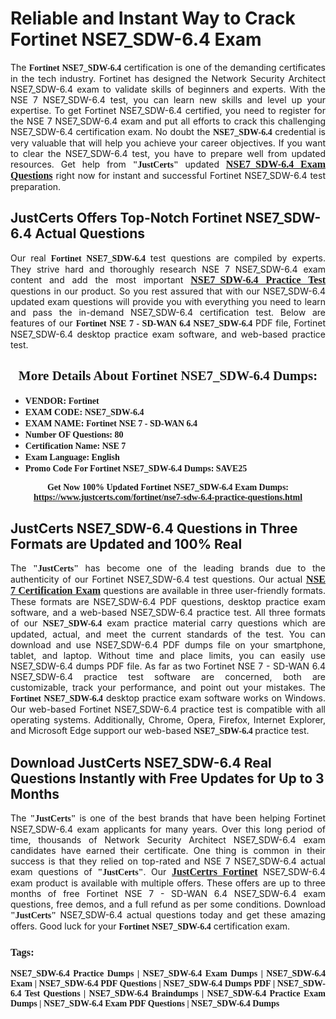 <h1><strong>Reliable and Instant Way to Crack Fortinet NSE7_SDW-6.4 Exam</strong></h1>

<p style="text-align: justify;">The <span style="font-family:Georgia,serif;"><strong>Fortinet NSE7_SDW-6.4</strong></span> certification is one of the demanding certificates in the tech industry. Fortinet has designed the Network Security Architect NSE7_SDW-6.4 exam to validate skills of beginners and experts. With the NSE 7 NSE7_SDW-6.4 test, you can learn new skills and level up your expertise. To get Fortinet NSE7_SDW-6.4 certified, you need to register for the NSE 7 NSE7_SDW-6.4 exam and put all efforts to crack this challenging NSE7_SDW-6.4 certification exam. No doubt the <span style="font-family:Georgia,serif;"><strong> NSE7_SDW-6.4</strong></span> credential is very valuable that will help you achieve your career objectives. If you want to clear the NSE7_SDW-6.4 test, you have to prepare well from updated resources. Get help from <span style="font-size:14px;"><span style="font-family:Georgia,serif;"><strong>"JustCerts"</strong></span></span> updated <a href="https://www.justcerts.com/fortinet/nse7-sdw-6.4-practice-questions.html"><span style="font-size:16px;"><span style="font-family:Georgia,serif;"><strong>NSE7_SDW-6.4 Exam Questions</strong></span></span></a> right now for instant and successful Fortinet NSE7_SDW-6.4 test preparation.</p>

<h2><strong>JustCerts Offers Top-Notch Fortinet NSE7_SDW-6.4 Actual Questions </strong></h2>

<p style="text-align: justify;">Our real <span style="font-family:Georgia,serif;"><strong>Fortinet NSE7_SDW-6.4</strong></span> test questions are compiled by experts. They strive hard and thoroughly research NSE 7 NSE7_SDW-6.4 exam content and add the most important <a href="https://www.justcerts.com/fortinet/nse7-sdw-6.4-practice-questions.html"><span style="font-size:16px;"><span style="font-family:Georgia,serif;"><strong>NSE7_SDW-6.4 Practice Test</strong></span></span></a> questions in our product. So you rest assured that with our NSE7_SDW-6.4 updated exam questions will provide you with everything you need to learn and pass the in-demand NSE7_SDW-6.4 certification test. Below are features of our <span style="font-family:Georgia,serif;"><strong>Fortinet NSE 7 - SD-WAN 6.4 NSE7_SDW-6.4</strong></span> PDF file, Fortinet NSE7_SDW-6.4 desktop practice exam software, and web-based practice test.</p>

<h2 style="text-align: center;"><strong><span style="font-family:Georgia,serif;">More Details About Fortinet NSE7_SDW-6.4 Dumps:</span></strong></h2>

<ul>
	<li style="text-align: justify;"><span style="font-size:14px;"><span style="font-family:Georgia,serif;"><strong>VENDOR: Fortinet</strong></span></span></li>
	<li style="text-align: justify;"><span style="font-size:14px;"><span style="font-family:Georgia,serif;"><strong>EXAM CODE: NSE7_SDW-6.4</strong></span></span></li>
	<li style="text-align: justify;"><span style="font-size:14px;"><span style="font-family:Georgia,serif;"><strong>EXAM NAME: Fortinet NSE 7 - SD-WAN 6.4</strong></span></span></li>
	<li style="text-align: justify;"><span style="font-size:14px;"><span style="font-family:Georgia,serif;"><strong>Number OF Questions: 80</strong></span></span></li>
	<li style="text-align: justify;"><span style="font-size:14px;"><span style="font-family:Georgia,serif;"><strong>Certification Name: NSE 7</strong></span></span></li>
	<li style="text-align: justify;"><span style="font-size:14px;"><span style="font-family:Georgia,serif;"><strong>Exam Language: English</strong></span></span></li>
	<li style="text-align: justify;"><span style="font-size:14px;"><span style="font-family:Georgia,serif;"><strong>Promo Code For Fortinet NSE7_SDW-6.4 Dumps: SAVE25</strong></span></span></li>
</ul>

<p style="text-align: center;"><strong><span style="font-family:Georgia,serif;"><span style="font-size:14px;">Get Now 100% Updated Fortinet NSE7_SDW-6.4 Exam Dumps:</span> <a href="https://www.justcerts.com/fortinet/nse7-sdw-6.4-practice-questions.html">https://www.justcerts.com/fortinet/nse7-sdw-6.4-practice-questions.html</a></span></strong></p>

<h2><strong>JustCerts NSE7_SDW-6.4 Questions in Three Formats are Updated and 100% Real</strong></h2>

<p style="text-align: justify;">The <span style="font-size:14px;"><span style="font-family:Georgia,serif;"><strong>"JustCerts"</strong></span></span> has become one of the leading brands due to the authenticity of our Fortinet NSE7_SDW-6.4 test questions. Our actual <a href="https://www.justcerts.com/fortinet/nse-7-certification-exams.html"><span style="font-size:16px;"><span style="font-family:Georgia,serif;"><strong>NSE 7 Certification Exam</strong></span></span></a> questions are available in three user-friendly formats. These formats are NSE7_SDW-6.4 PDF questions, desktop practice exam software, and a web-based NSE7_SDW-6.4 practice test. All three formats of our <strong><span style="font-family:Georgia,serif;"> NSE7_SDW-6.4</span></strong> exam practice material carry questions which are updated, actual, and meet the current standards of the test. You can download and use NSE7_SDW-6.4 PDF dumps file on your smartphone, tablet, and laptop. Without time and place limits, you can easily use NSE7_SDW-6.4 dumps PDF file. As far as two Fortinet NSE 7 - SD-WAN 6.4 NSE7_SDW-6.4 practice test software are concerned, both are customizable, track your performance, and point out your mistakes. The <span style="font-family:Georgia,serif;"><strong>Fortinet NSE7_SDW-6.4</strong></span> desktop practice exam software works on Windows. Our web-based Fortinet NSE7_SDW-6.4 practice test is compatible with all operating systems. Additionally, Chrome, Opera, Firefox, Internet Explorer, and Microsoft Edge support our web-based <span style="font-family:Georgia,serif;"><strong>NSE7_SDW-6.4 </strong></span> practice test.</p>

<h2><strong>Download JustCerts NSE7_SDW-6.4 Real Questions Instantly with Free Updates for Up to 3 Months</strong></h2>

<p style="text-align: justify;">The <span style="font-family:Georgia,serif;"><span style="font-size:14px;"><strong>"JustCerts"</strong></span></span> is one of the best brands that have been helping Fortinet NSE7_SDW-6.4 exam applicants for many years. Over this long period of time, thousands of Network Security Architect NSE7_SDW-6.4 exam candidates have earned their certificate. One thing is common in their success is that they relied on top-rated and NSE 7 NSE7_SDW-6.4 actual exam questions of <span style="font-family:Georgia,serif;"><span style="font-size:14px;"><strong>"JustCerts"</strong></span></span>. Our <a href="https://www.justcerts.com/fortinet-certification-exams.html"><span style="font-size:16px;"><span style="font-family:Georgia,serif;"><strong>JustCertrs Fortinet</strong></span></span></a> NSE7_SDW-6.4 exam product is available with multiple offers. These offers are up to three months of free Fortinet NSE 7 - SD-WAN 6.4 NSE7_SDW-6.4 exam questions, free demos, and a full refund as per some conditions. Download <span style="font-family:Georgia,serif;"><span style="font-size:14px;"><strong>"JustCerts"</strong></span></span> NSE7_SDW-6.4 actual questions today and get these amazing offers. Good luck for your <span style="font-family:Georgia,serif;"><strong>Fortinet NSE7_SDW-6.4</strong></span> certification exam.</p>

<h3 style="text-align: justify;"><span style="font-family:Georgia,serif;"><strong>Tags:</strong></span></h3>

<p style="text-align: justify;"><span style="font-family:Georgia,serif;"><strong>NSE7_SDW-6.4 Practice Dumps | NSE7_SDW-6.4 Exam Dumps | NSE7_SDW-6.4 Exam | NSE7_SDW-6.4 PDF Questions | NSE7_SDW-6.4 Dumps PDF | NSE7_SDW-6.4 Test Questions | NSE7_SDW-6.4 Braindumps | NSE7_SDW-6.4 Practice Exam Dumps | NSE7_SDW-6.4 Exam PDF Questions | NSE7_SDW-6.4 Dumps</strong></span></p>
